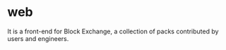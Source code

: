 # web

It is a front-end for Block Exchange, a collection of packs contributed by users and engineers.
